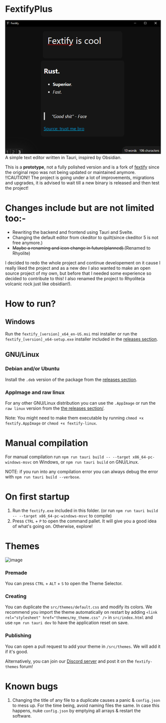 # FextifyPlus

<img src='assets\example.png'>
A simple text editor written in Tauri, inspired by Obsidian. 

<br>

This is a **prototype**, not a fully polished version and is a fork of [fextify](https://github.com/face-hh/fextify) since the original repo was not being updated or maintained anymore. !!CAUTION!! The project is going under a lot of improvements, migrations and upgrades, it is advised to wait till a new binary is released and then test the project! 

# Changes include but are not limited too:-
- Rewriting the backend and frontend using Tauri and Svelte.
- Changing the default editor from ckeditor to quilt(since ckeditor 5 is not free anymore.)
- ~~Maybe a renaming and icon change in future(planned).~~(Renamed to Rhyolite)

I decided to redo the whole project and continue developement on it cause I really liked the project and as a new dev I also wanted to make an open source project of my own, but before that I needed some experience so decided to contribute to this! I also renamed the project to Rhyolite(a volcanic rock just like obsidian!).

# How to run?

## Windows

Run the `fextify_[version]_x64_en-US.msi` msi installer or run the `fextify_[version]_x64-setup.exe` installer included in the [releases section](https://github.com/face-hh/fextify/releases).

## GNU/Linux

### Debian and/or Ubuntu

Install the `.deb` version of the package from the [releases section](https://github.com/face-hh/fextify/releases).

### AppImage and raw linux

For any other GNU/Linux distribution you can use the `.AppImage` or run the `raw linux` version from the [the releases section/](https://github.com/face-hh/fextify/releases).

Note: You might need to make them executable by running `chmod +x fextify.AppImage` or `chmod +x fextify-linux`.

# Manual compilation

For manual compilation run `npm run tauri build -- --target x86_64-pc-windows-msvc` on Windows, or `npm run tauri build` on GNU/Linux.

NOTE: if you run into any compilation error you can always debug the error with `npm run tauri build --verbose`.

# On first startup

1. Run the `fextify.exe` included in this folder. (or run `npm run tauri build -- --target x86_64-pc-windows-msvc` to compile)
2. Press `CTRL` + `P` to open the command pallet. It will give you a good idea of what's going on. Otherwise, explore!

# Themes

![image](https://github.com/face-hh/fextify/assets/69168154/18754f26-206d-4152-87df-f7d865ac1e20)

### Premade

You can press `CTRL` + `ALT` + `S` to open the Theme Selector.

### Creating

You can duplicate the `src/themes/default.css` and modify its colors. We recommend you import the theme automatically on restart by adding `<link rel="stylesheet" href="themes/my_theme.css" />` in `src/index.html` and use `npm run tauri dev` to have the application reset on save.

### Publishing

You can open a pull request to add your theme in `/src/themes`. We will add it if it's good.

Alternatively, you can join our [Discord server](https://discord.gg/8Wh4PtnmnJ) and post it on the `fextify-themes` forum!

# Known bugs

1. Changing the title of any file to a duplicate causes a panic & `config.json` to mess up. For the time being, avoid naming files the same. In case this happens, nuke `config.json` by emptying all arrays & restart the software.